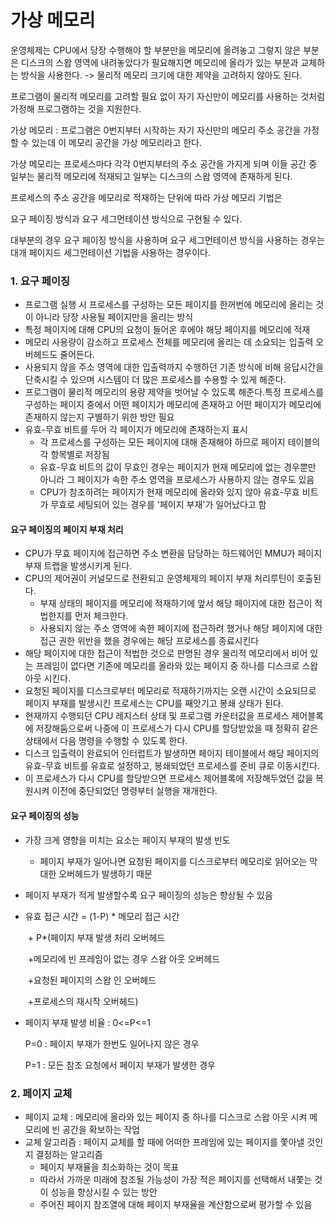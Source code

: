 # 가상 메모리

운영체제는 CPU에서 당장 수행해야 할 부분만을 메모리에 올려놓고 그렇지 않은 부분은 디스크의 스왑 영역에 내려놓았다가 필요해지면 메모리에 올라가 있는 부분과 교체하는 방식을 사용한다. -> 물리적 메모리 크기에 대한 제약을 고려하지 않아도 된다.

프로그램이 물리적 메모리를 고려할 필요 없이 자기 자신만이 메모리를 사용하는 것처럼 가정해 프로그램하는 것을 지원한다.

가상 메모리 : 프로그램은 0번지부터 시작하는 자기 자신만의 메모리 주소 공간을 가정할 수 있는데 이 메모리 공간을 가상 메모리라고 한다.

가상 메모리는 프로세스마다 각각 0번지부터의 주소 공간을 가지게 되며 이들 공간 중 일부는 물리적 메모리에 적재되고 일부는 디스크의 스왑 영역에 존재하게 된다. 

프로세스의 주소 공간을 메모리로 적재하는 단위에 따라 가상 메모리 기법은 

요구 페이징 방식과 요구 세그먼테이션 방식으로 구현될 수 있다.

대부분의 경우 요구 페이징 방식을 사용하며 요구 세그먼테이션 방식을 사용하는 경우는 대개 페이지드 세그먼테이션 기법을 사용하는 경우이다.

### 1. 요구 페이징

- 프로그램 실행 시 프로세스를 구성하는 모든 페이지를 한꺼번에 메모리에 올리는 것이 아니라 당장 사용될 페이지만을 올리는 방식
- 특정 페이지에 대해 CPU의 요청이 들어온 후에야 해당 페이지를 메모리에 적재
- 메모리 사용량이 감소하고 프로세스 전체를 메모리에 올리는 데 소요되는 입출력 오버헤드도 줄어든다.
- 사용되지 않을 주소 영역에 대한 입출력까지 수행하던 기존 방식에 비해 응답시간을 단축시킬 수 있으며 시스템이 더 많은 프로세스를 수용할 수 있게 해준다.
- 프로그램이 물리적 메모리의 용량 제약을 벗어날 수 있도록 해준다.특정 프로세스를 구성하는 페이지 중에서 어떤 페이지가 메모리에 존재하고 어떤 페이지가 메모리에 존재하지 않는지 구별하기 위한 방안 필요
- 유효-무효 비트를 두어 각 페이지가 메모리에 존재하는지 표시
  - 각 프로세스를 구성하는 모든 페이지에 대해 존재해야 하므로 페이지 테이블의 각 항목별로 저장됨
  - 유효-무효 비트의 값이 무효인 경우는 페이지가 현재 메모리에 없는 경우뿐만 아니라 그 페이지가 속한 주소 영역을 프로세스가 사용하지 않는 경우도 있음
  - CPU가 참조하려는 페이지가 현재 메모리에 올라와 있지 않아 유효-무효 비트가 무효로 세팅되어 있는 경우를 '페이지 부재'가 일어났다고 함

#### 요구 페이징의 페이지 부재 처리

- CPU가 무효 페이지에 접근하면 주소 변환을 담당하는 하드웨어인 MMU가 페이지 부재 트랩을 발생시키게 된다.
- CPU의 제어권이 커널모드로 전환되고 운영체제의 페이지 부재 처리루틴이 호출된다.
  - 부재 상태의 페이지를 메모리에 적재하기에 앞서 해당 페이지에 대한 접근이 적법한지를 먼저 체크한다.
  - 사용되지 않는 주소 영역에 속한 페이지에 접근하려 했거나 해당 페이지에 대한 접근 권한 위반을 했을 경우에는 해당 프로세스를 종료시킨다
- 해당 페이지에 대한 접근이 적법한 것으로 판명된 경우 물리적 메모리에서 비어 있는 프레임이 없다면 기존에 메모리를 올라와 있는 페이지 중 하나를 디스크로 스왑 아웃 시킨다.
- 요청된 페이지를 디스크로부터 메모리로 적재하기까지는 오랜 시간이 소요되므로 페이지 부재를 발생시킨 프로세스는 CPU를 째앗기고 봉쇄 상태가 된다.
- 현재까지 수행되던 CPU 레지스터 상태 및 프로그램 카운터값을 프로세스 제어블록에 저장해둠으로써 나중에 이 프로세스가 다시 CPU를 할당받았을 때 정확히 같은 상태에서 다음 명령을 수행할 수 있도록 한다.
- 디스크 입출력이 완료되어 인터럽트가 발생하면 페이지 테이블에서 해당 페이지의 유효-무효 비트를 유효로 설정하고, 봉쇄되었던 프로세스를 준비 큐로 이동시킨다.
- 이 프로세스가 다시 CPU를 할당받으면 프로세스 제어블록에 저장해두었던 값을 복원시켜 이전에 중단되었던 명령부터 실행을 재개한다.



#### 요구 페이징의 성능

- 가장 크게 영향을 미치는 요소는 페이지 부재의 발생 빈도

  - 페이지 부재가 일어나면 요청된 페이지를 디스크로부터 메모리로 읽어오는 막대한 오버헤드가 발생하기 때문

- 페이지 부재가 적게 발생할수록 요구 페이징의 성능은 향상될 수 있음

- 유효 접근 시간 = (1-P) * 메모리 접근 시간 

  ​							+ P*(페이지 부재 발생 처리 오버헤드

  ​							+메모리에 빈 프레임이 없는 경우 스왑 아웃 오버헤드

  ​							+요청된 페이지의 스왑 인 오버헤드

  ​							+프로세스의 재시작 오버헤드)

- 페이지 부재 발생 비율 : 0<=P<=1

  P=0 : 페이지 부재가 한번도 일어나지 않은 경우

  P=1 : 모든 참조 요청에서 페이지 부재가 발생한 경우



### 2. 페이지 교체

- 페이지 교체 : 메모리에 올라와 있는 페이지 중 하나를 디스크로 스왑 아웃 시켜 메모리에 빈 공간을 확보하는 작업
- 교체 알고리즘 : 페이지 교체를 할 때에 어떠한 프레임에 있는 페이지를 쫓아낼 것인지 결정하는 알고리즘
  - 페이지 부재율을 최소화하는 것이 목표
  - 따라서 가까운 미래에 참조될 가능성이 가장 적은 페이지를 선택해서 내쫓는 것이 성능을 향상시킬 수 있는 방안
  - 주어진 페이지 참조열에 대해 페이지 부재율을 계산함으로써 평가할 수 있음